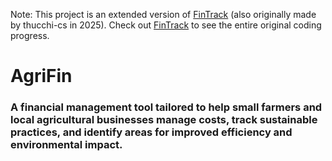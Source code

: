 Note: This project is an extended version of [FinTrack](https://github.com/thucchi-cs/FinTrack) (also originally made by thucchi-cs in 2025). Check out [FinTrack](https://github.com/thucchi-cs/FinTrack) to see the entire original coding progress.

# AgriFin
### A financial management tool tailored to help small farmers and local agricultural businesses manage costs, track sustainable practices, and identify areas for improved efficiency and environmental impact.

